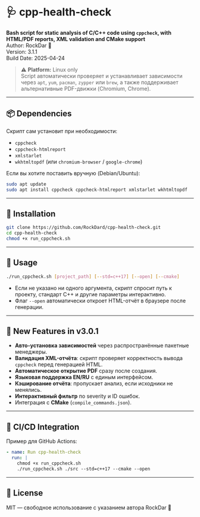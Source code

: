 # 🩺 cpp-health-check

**Bash script for static analysis of C/C++ code using `cppcheck`, with HTML/PDF reports, XML validation and CMake support**  
Author: RockDar 🫡  
Version: 3.1.1  
Build Date: 2025-04-24

> ⚠️ **Platform:** Linux only  
> Script автоматически проверяет и устанавливает зависимости через `apt`, `yum`, `pacman`, `zypper` или `brew`, а также поддерживает альтернативные PDF-движки (Chromium, Chrome).

---

## 📦 Dependencies

Скрипт сам установит при необходимости:

- `cppcheck`  
- `cppcheck-htmlreport`  
- `xmlstarlet`  
- `wkhtmltopdf` (или `chromium-browser` / `google-chrome`)

Если вы хотите поставить вручную (Debian/Ubuntu):

```bash
sudo apt update
sudo apt install cppcheck cppcheck-htmlreport xmlstarlet wkhtmltopdf
```

---

## 📁 Installation

```bash
git clone https://github.com/RockDard/cpp-health-check.git
cd cpp-health-check
chmod +x run_cppcheck.sh
```

---

## 🚀 Usage

```bash
./run_cppcheck.sh [project_path] [--std=c++17] [--open] [--cmake]
```

- Если не указано ни одного аргумента, скрипт спросит путь к проекту, стандарт C++ и другие параметры интерактивно.  
- Флаг `--open` автоматически откроет HTML-отчёт в браузере после генерации.  

---

## 🧪 New Features in v3.0.1

- **Авто-установка зависимостей** через распространённые пакетные менеджеры.  
- **Валидация XML-отчёта**: скрипт проверяет корректность вывода `cppcheck` перед генерацией HTML.  
- **Автоматическое открытие PDF** сразу после создания.  
- **Языковая поддержка EN/RU** с единым интерфейсом.  
- **Кэширование отчёта**: пропускает анализ, если исходники не менялись.  
- **Интерактивный фильтр** по severity и ID ошибок.  
- Интеграция с **CMake** (`compile_commands.json`).

---

## 🔧 CI/CD Integration

Пример для GitHub Actions:

```yaml
- name: Run cpp-health-check
  run: |
    chmod +x run_cppcheck.sh
    ./run_cppcheck.sh ./src --std=c++17 --cmake --open
```

---

## 📄 License

MIT — свободное использование с указанием автора RockDar 🫡
